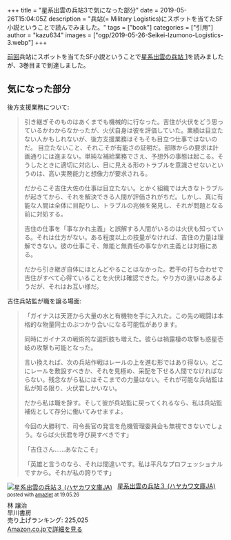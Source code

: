 +++
title = "星系出雲の兵站3で気になった部分"
date = 2019-05-26T15:04:05Z
description = "兵站(= Military Logistics)にスポットを当てたSF小説ということで読んでみました。"
tags = ["book"]
categories = ["引用"]
author = "kazu634"
images = ["ogp/2019-05-26-Seikei-Izumono-Logistics-3.webp"]
+++

[前回](https://blog.kazu634.com/quotes/2019/04/17/2019-04-17_seikei-izumono-logistics-01/)兵站にスポットを当てたSF小説ということで[星系出雲の兵站 1](https://www.amazon.co.jp/exec/obidos/ASIN/4150313407/simsnes-22/ref=nosim/)を読みましたが、3巻目まで到達しました。

## 気になった部分
後方支援業務について:

> 引き継ぎそのものはあくまでも機械的に行なった。吉住が火伏をどう思っているかわからなかったが、火伏自身は彼を評価していた。業績は目立たない人かもしれないが、後方支援業務はそもそも目立つ仕事ではないのだ。
目立たないこと、それこそが有能さの証明だ。部隊からの要求は計画通りには進まない。単純な補給業務でさえ、予想外の事態は起こる。そうしたときに適切に対応し、目に見える形のトラブルを意識させないというのは、高い実務能力と想像力が要求される。
>
> だからこそ吉住大佐の仕事は目立たない。とかく組織では大きなトラブルが起きてから、それを解決できる人間が評価されがちだ。しかし、真に有能な人間は全体に目配りし、トラブルの兆候を発見し、それが問題となる前に対処する。
>
> 吉住の仕事を「事なかれ主義」と誤解する人間がいるのは火伏も知っている。それは仕方がない。ある程度以上の技量がなければ、吉住の力量は理解できない。彼の仕事こそ、無能と無責任の事なかれ主義とは対極にある。
>
> だから引き継ぎ自体にほとんどやることはなかった。若干の打ち合わせで吉住がすべて心得ていることを火伏は確認できた。やり方の違いはあるようだが、それはお互い様だ。

吉住兵站監が職を譲る場面:

> 「ガイナスは天涯から大量の水と有機物を手に入れた。この先の戦闘は本格的な物量同士のぶつかり合いになる可能性があります。
>
> 同時にガイナスの戦術的な選択肢も増えた。彼らは禍露棲の攻撃も惑星壱岐の攻撃も可能となった。
>
> 言い換えれば、次の兵站作戦はレールの上を進む形ではあり得ない。どこにレールを敷設すべきか、それを見極め、采配を下せる人間でなければならない。残念ながら私にはそこまでの力量はない。それが可能な兵站監は私が知る限り、火伏君しかいない。
>
> だから私は職を辞す。そして彼が兵站監に戻ってくれるなら、私は兵站監補佐として存分に働いてみせますよ。
>
> 今回の大勝利で、司令長官の発言を危機管理委員会も無視できないでしょう。ならば火伏君を呼び戻すべきです」
>
> 「吉住さん……あなたこそ」
>
> 「英雄と言うのなら、それは間違いです。私は平凡なプロフェッショナルですから。それが私の誇りです」

<div class="amazlet-box" style="margin-bottom:0px;"><div class="amazlet-image" style="float:left;margin:0px 12px 1px 0px;"><a href="https://www.amazon.co.jp/exec/obidos/ASIN/415031358X/simsnes-22/ref=nosim/" name="amazletlink" target="_blank"><img src="https://images-fe.ssl-images-amazon.com/images/I/511hWFA17mL._SL160_.jpg" alt="星系出雲の兵站３ (ハヤカワ文庫JA)" style="border: none;" /></a></div><div class="amazlet-info" style="line-height:120%; margin-bottom: 10px"><div class="amazlet-name" style="margin-bottom:10px;line-height:120%"><a href="https://www.amazon.co.jp/exec/obidos/ASIN/415031358X/simsnes-22/ref=nosim/" name="amazletlink" target="_blank">星系出雲の兵站３ (ハヤカワ文庫JA)</a><div class="amazlet-powered-date" style="font-size:80%;margin-top:5px;line-height:120%">posted with <a href="http://www.amazlet.com/" title="amazlet" target="_blank">amazlet</a> at 19.05.26</div></div><div class="amazlet-detail">林 譲治 <br />早川書房 <br />売り上げランキング: 225,025<br /></div><div class="amazlet-sub-info" style="float: left;"><div class="amazlet-link" style="margin-top: 5px"><a href="https://www.amazon.co.jp/exec/obidos/ASIN/415031358X/simsnes-22/ref=nosim/" name="amazletlink" target="_blank">Amazon.co.jpで詳細を見る</a></div></div></div><div class="amazlet-footer" style="clear: left"></div></div>


